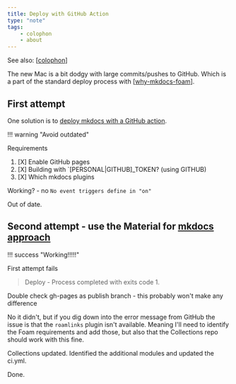 ```yaml
---
title: Deploy with GitHub Action
type: "note"
tags:
    - colophon
    - about
---  
```


See also: [[colophon]]

The new Mac is a bit dodgy with large commits/pushes to GitHub. Which is a part of the standard deploy process with [[why-mkdocs-foam]]. 


## First attempt

One solution is to [deploy mkdocs with a GitHub action](https://github.com/marketplace/actions/deploy-mkdocs).  

!!! warning "Avoid outdated"

Requirements 

1. [X] Enable GitHub pages 
2. [X] Building with `[PERSONAL|GITHUB]_TOKEN? (using GITHUB)
3. [X] Which mkdocs plugins

Working? - no `No event triggers define in "on"`

Out of date.

## Second attempt - use the Material for [mkdocs approach](https://squidfunk.github.io/mkdocs-material/publishing-your-site/)

!!! success "Working!!!!!"

First attempt fails 
> Deploy - Process completed with exits code 1.

Double check gh-pages as publish branch - this probably won't make any difference

No it didn't, but if you dig down into the error message from GitHub the issue is that the `roamlinks` plugin isn't available.  Meaning I'll need to identify the Foam requirements and add those, but also that the Collections repo should work with this fine.

Collections updated.  Identified the additional modules and updated the ci.yml.

Done.






[//begin]: # "Autogenerated link references for markdown compatibility"
[colophon]: colophon "About (Colophon)"
[why-mkdocs-foam]: why-mkdocs-foam "Why combine mkdocs with Foam"
[//end]: # "Autogenerated link references"